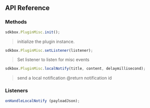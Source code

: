 ## API Reference

### Methods
```javascript
sdkbox.PluginMisc.init();
```
>  initialize the plugin instance.

```javascript
sdkbox.PluginMisc.setListener(listener);
```
> Set listener to listen for misc events

```javascript
sdkbox.PluginMisc.localNotify(title, content, delaymillisecond);
```
> send a local notification
@return notification id


### Listeners
```javascript
onHandleLocalNotify (payloadJson);
```

